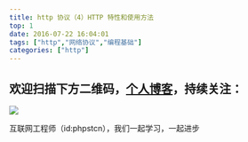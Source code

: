 ```yaml
---
title: http 协议（4）HTTP 特性和使用方法
top: 1
date: 2016-07-22 16:04:01
tags: ["http","网络协议","编程基础"]
categories: ["http"]
---
```


## 欢迎扫描下方二维码，[个人博客](https://www.phpst.cn)，持续关注：

![](https://ww1.sinaimg.cn/large/a616b9a4gy1g4xzv954a4j20760763yo.jpg)

互联网工程师（id:phpstcn），我们一起学习，一起进步
